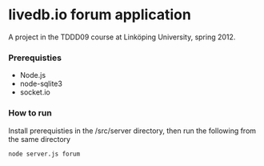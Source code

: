 livedb.io forum application
===
A project in the TDDD09 course at Linköping University, spring 2012.

### Prerequisties
* Node.js
* node-sqlite3
* socket.io

### How to run
Install prerequisties in the /src/server directory, then run the following from the same directory

```bash
node server.js forum
```